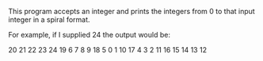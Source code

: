 This program accepts an integer and prints the integers
from 0 to that input integer in a spiral format.

For example, if I supplied 24 the output would be:

20 21 22 23 24
19  6  7  8  9
18  5  0  1 10
17  4  3  2 11
16 15 14 13 12
